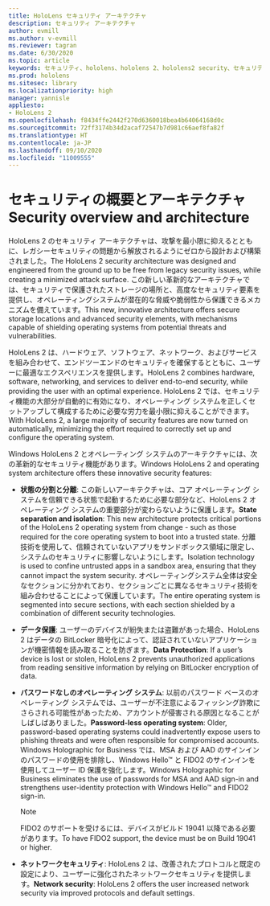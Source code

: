 ```yaml
---
title: HoloLens セキュリティ アーキテクチャ
description: セキュリティ アーキテクチャ
author: evmill
ms.author: v-evmill
ms.reviewer: tagran
ms.date: 6/30/2020
ms.topic: article
keywords: セキュリティ、hololens、hololens 2、hololens2 security、セキュリティの概要、セキュリティ アーキテクチャ、アーキテクチャ、hololens 2 のアーキテクチャ
ms.prod: hololens
ms.sitesec: library
ms.localizationpriority: high
manager: yannisle
appliesto:
- HoloLens 2
ms.openlocfilehash: f8434ffe2442f270d6360018bea4b64064168d0c
ms.sourcegitcommit: 72ff3174b34d2acaf72547b7d981c66aef8fa82f
ms.translationtype: HT
ms.contentlocale: ja-JP
ms.lasthandoff: 09/10/2020
ms.locfileid: "11009555"
---
```

# <span data-ttu-id="c1c0e-104">セキュリティの概要とアーキテクチャ</span><span class="sxs-lookup"><span data-stu-id="c1c0e-104">Security overview and architecture</span></span>

<span data-ttu-id="c1c0e-105">HoloLens 2 のセキュリティ アーキテクチャは、攻撃を最小限に抑えるとともに、レガシーセキュリティの問題から解放されるようにゼロから設計および構築されました。</span><span class="sxs-lookup"><span data-stu-id="c1c0e-105">The HoloLens 2 security architecture was designed and engineered from the ground up to be free from legacy security issues, while creating a minimized attack surface.</span></span> <span data-ttu-id="c1c0e-106">この新しい革新的なアーキテクチャでは、セキュリティで保護されたストレージの場所と、高度なセキュリティ要素を提供し、オペレーティングシステムが潜在的な脅威や脆弱性から保護できるメカニズムを備えています。</span><span class="sxs-lookup"><span data-stu-id="c1c0e-106">This new, innovative architecture offers secure storage locations and advanced security elements, with mechanisms capable of shielding operating systems from potential threats and vulnerabilities.</span></span>

<span data-ttu-id="c1c0e-107">HoloLens 2 は、ハードウェア、ソフトウェア、ネットワーク、およびサービスを組み合わせて、エンドツーエンドのセキュリティを確保するとともに、ユーザーに最適なエクスペリエンスを提供します。</span><span class="sxs-lookup"><span data-stu-id="c1c0e-107">HoloLens 2 combines hardware, software, networking, and services to deliver end-to-end security, while providing the user with an optimal experience.</span></span> <span data-ttu-id="c1c0e-108">HoloLens 2 では、セキュリティ機能の大部分が自動的に有効になり、オペレーティング システムを正しくセットアップして構成するために必要な労力を最小限に抑えることができます。</span><span class="sxs-lookup"><span data-stu-id="c1c0e-108">With HoloLens 2, a large majority of security features are now turned on automatically, minimizing the effort required to correctly set up and configure the operating system.</span></span>

<span data-ttu-id="c1c0e-109">Windows HoloLens 2 とオペレーティング システムのアーキテクチャには、次の革新的なセキュリティ機能があります。</span><span class="sxs-lookup"><span data-stu-id="c1c0e-109">Windows HoloLens 2 and operating system architecture offers these innovative security features:</span></span>

  * <span data-ttu-id="c1c0e-110">**状態の分割と分離**: この新しいアーキテクチャは、コア オペレーティング システムを信頼できる状態で起動するために必要な部分など、HoloLens 2 オペレーティング システムの重要部分が変わらないように保護します。</span><span class="sxs-lookup"><span data-stu-id="c1c0e-110">**State separation and isolation**:  This new architecture protects critical portions of the HoloLens 2 operating system from change - such as those required for the core operating system to boot into a trusted state.</span></span> <span data-ttu-id="c1c0e-111">分離技術を使用して、信頼されていないアプリをサンドボックス領域に限定し、システムのセキュリティに影響しないようにします。</span><span class="sxs-lookup"><span data-stu-id="c1c0e-111">Isolation technology is used to confine untrusted apps in a sandbox area, ensuring that they cannot impact the system security.</span></span> <span data-ttu-id="c1c0e-112">オペレーティングシステム全体は安全なセクションに分かれており、セクションごとに異なるセキュリティ技術を組み合わせることによって保護しています。</span><span class="sxs-lookup"><span data-stu-id="c1c0e-112">The entire operating system is segmented into secure sections, with each section shielded by a combination of different security technologies.</span></span>
  
  * <span data-ttu-id="c1c0e-113">**データ保護**: ユーザーのデバイスが紛失または盗難があった場合、HoloLens 2 はデータの BitLocker 暗号化によって、認証されていないアプリケーションが機密情報を読み取ることを防ぎます。</span><span class="sxs-lookup"><span data-stu-id="c1c0e-113">**Data Protection**: If a user’s device is lost or stolen, HoloLens 2 prevents unauthorized applications from reading sensitive information by relying on BitLocker encryption of data.</span></span> 
  
  * <span data-ttu-id="c1c0e-114">**パスワードなしのオペレーティング システム**: 以前のパスワード ベースのオペレーティング システムでは、ユーザーが不注意によるフィッシング詐欺にさらされる可能性があったため、アカウントが侵害される原因となることがしばしばありました。</span><span class="sxs-lookup"><span data-stu-id="c1c0e-114">**Password-less operating system**:  Older, password-based operating systems could inadvertently expose users to phishing threats and were often responsible for compromised accounts.</span></span> <span data-ttu-id="c1c0e-115">Windows Holographic for Business では、MSA および AAD のサインインのパスワードの使用を排除し、Windows Hello™ と FIDO2 のサインインを使用してユーザー ID 保護を強化します。</span><span class="sxs-lookup"><span data-stu-id="c1c0e-115">Windows Holographic for Business eliminates the use of passwords for MSA and AAD sign-in and strengthens user-identity protection with Windows Hello™ and FIDO2 sign-in.</span></span> 
  
    > [!NOTE]
    > <span data-ttu-id="c1c0e-116">FIDO2 のサポートを受けるには、デバイスがビルド 19041 以降である必要があります。</span><span class="sxs-lookup"><span data-stu-id="c1c0e-116">To have FIDO2 support, the device must be on Build 19041 or higher.</span></span> 

  * <span data-ttu-id="c1c0e-117">**ネットワークセキュリティ**: HoloLens 2 は、改善されたプロトコルと既定の設定により、ユーザーに強化されたネットワークセキュリティを提供します。</span><span class="sxs-lookup"><span data-stu-id="c1c0e-117">**Network security**: HoloLens 2 offers the user increased network security via improved protocols and default settings.</span></span>

